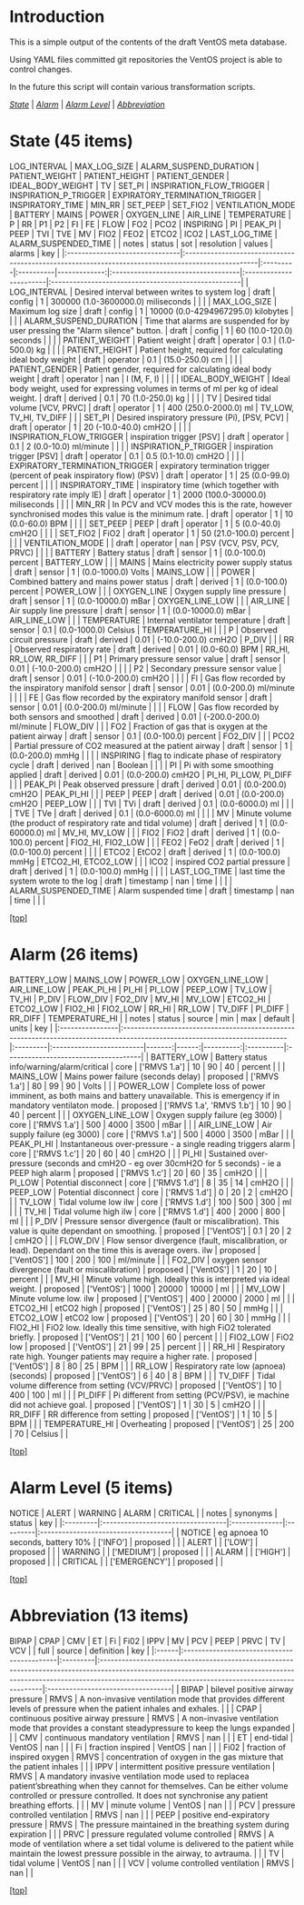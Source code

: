 
# <a name='top'></a>Introduction
This is a simple output of the contents of the draft VentOS meta database.

Using YAML files committed git repositories the VentOS project is able to
control changes.

In the future this script will contain various transformation scripts.

*[State](#state)* | *[Alarm](#alarm)* | *[Alarm Level](#alarm_level)* | *[Abbreviation](#abbreviation)*

# <a name="state"></a>State (45 items)
LOG_INTERVAL | MAX_LOG_SIZE | ALARM_SUSPEND_DURATION | PATIENT_WEIGHT | PATIENT_HEIGHT | PATIENT_GENDER | IDEAL_BODY_WEIGHT | TV | SET_PI | INSPIRATION_FLOW_TRIGGER | INSPIRATION_P_TRIGGER | EXPIRATORY_TERMINATION_TRIGGER | INSPIRATORY_TIME | MIN_RR | SET_PEEP | SET_FIO2 | VENTILATION_MODE | BATTERY | MAINS | POWER | OXYGEN_LINE | AIR_LINE | TEMPERATURE | P | RR | P1 | P2 | FI | FE | FLOW | FO2 | PCO2 | INSPIRING | PI | PEAK_PI | PEEP | TVI | TVE | MV | FIO2 | FEO2 | ETCO2 | ICO2 | LAST_LOG_TIME | ALARM_SUSPENDED_TIME
|                                | notes                                                                                             | status   | sot       |   resolution | values                             | alarms                 | key                                                 |
|:-------------------------------|:--------------------------------------------------------------------------------------------------|:---------|:----------|-------------:|:-----------------------------------|:-----------------------|:----------------------------------------------------|
| LOG_INTERVAL                   | Desired interval between writes to system log                                                     | draft    | config    |         1    | 300000 (1.0-3600000.0) miliseconds |                        | <a name="state_LOG_INTERVAL"></a>                   |
| MAX_LOG_SIZE                   | Maximum log size                                                                                  | draft    | config    |         1    | 10000 (0.0-4294967295.0) kilobytes |                        | <a name="state_MAX_LOG_SIZE"></a>                   |
| ALARM_SUSPEND_DURATION         | Time that alarms are suspended for by user pressing the "Alarm silence" button.                   | draft    | config    |         1    | 60 (10.0-120.0) seconds            |                        | <a name="state_ALARM_SUSPEND_DURATION"></a>         |
| PATIENT_WEIGHT                 | Patient weight                                                                                    | draft    | operator  |         0.1  | (1.0-500.0) kg                     |                        | <a name="state_PATIENT_WEIGHT"></a>                 |
| PATIENT_HEIGHT                 | Patient height, required for calculating ideal body weight                                        | draft    | operator  |         0.1  | (15.0-250.0) cm                    |                        | <a name="state_PATIENT_HEIGHT"></a>                 |
| PATIENT_GENDER                 | Patient gender, required for calculating ideal body weight                                        | draft    | operator  |       nan    | I (M, F, I)                        |                        | <a name="state_PATIENT_GENDER"></a>                 |
| IDEAL_BODY_WEIGHT              | Ideal body weight, used for expressing volumes in terms of ml per kg of ideal weight.             | draft    | derived   |         0.1  | 70 (1.0-250.0) kg                  |                        | <a name="state_IDEAL_BODY_WEIGHT"></a>              |
| TV                             | Desired tidal volume [VCV, PRVC]                                                                  | draft    | operator  |         1    | 400 (250.0-2000.0) ml              | TV_LOW, TV_HI, TV_DIFF | <a name="state_TV"></a>                             |
| SET_PI                         | Desired inspiratory pressure (Pi),  [PSV, PCV]                                                    | draft    | operator  |         1    | 20 (-10.0-40.0) cmH2O              |                        | <a name="state_SET_PI"></a>                         |
| INSPIRATION_FLOW_TRIGGER       | inspiration trigger [PSV]                                                                         | draft    | operator  |         0.1  | 2 (0.0-10.0) ml/minute             |                        | <a name="state_INSPIRATION_FLOW_TRIGGER"></a>       |
| INSPIRATION_P_TRIGGER          | inspiration trigger [PSV]                                                                         | draft    | operator  |         0.1  | 0.5 (0.1-10.0) cmH2O               |                        | <a name="state_INSPIRATION_P_TRIGGER"></a>          |
| EXPIRATORY_TERMINATION_TRIGGER | expiratory termination trigger (percent of peak inspiratory flow) (PSV)                           | draft    | operator  |         1    | 25 (0.0-99.0) percent              |                        | <a name="state_EXPIRATORY_TERMINATION_TRIGGER"></a> |
| INSPIRATORY_TIME               | inspiratory time (which together with respiratory rate imply IE)                                  | draft    | operator  |         1    | 2000 (100.0-30000.0) miliseconds   |                        | <a name="state_INSPIRATORY_TIME"></a>               |
| MIN_RR                         | In PCV and VCV modes this is the rate, however synchronised modes this value is the minimum rate. | draft    | operator  |         1    | 10 (0.0-60.0) BPM                  |                        | <a name="state_MIN_RR"></a>                         |
| SET_PEEP                       | PEEP                                                                                              | draft    | operator  |         1    | 5 (0.0-40.0) cmH2O                 |                        | <a name="state_SET_PEEP"></a>                       |
| SET_FIO2                       | FiO2                                                                                              | draft    | operator  |         1    | 50 (21.0-100.0) percent            |                        | <a name="state_SET_FIO2"></a>                       |
| VENTILATION_MODE               |                                                                                                   | draft    | operator  |       nan    | PSV (VCV, PSV, PCV, PRVC)          |                        | <a name="state_VENTILATION_MODE"></a>               |
| BATTERY                        | Battery status                                                                                    | draft    | sensor    |         1    | (0.0-100.0) percent                | BATTERY_LOW            | <a name="state_BATTERY"></a>                        |
| MAINS                          | Mains electricity power supply status                                                             | draft    | sensor    |         1    | (0.0-1000.0) Volts                 | MAINS_LOW              | <a name="state_MAINS"></a>                          |
| POWER                          | Combined battery and mains power status                                                           | draft    | derived   |         1    | (0.0-100.0) percent                | POWER_LOW              | <a name="state_POWER"></a>                          |
| OXYGEN_LINE                    | Oxygen supply line pressure                                                                       | draft    | sensor    |         1    | (0.0-10000.0) mBar                 | OXYGEN_LINE_LOW        | <a name="state_OXYGEN_LINE"></a>                    |
| AIR_LINE                       | Air supply line pressure                                                                          | draft    | sensor    |         1    | (0.0-10000.0) mBar                 | AIR_LINE_LOW           | <a name="state_AIR_LINE"></a>                       |
| TEMPERATURE                    | Internal ventilator temperature                                                                   | draft    | sensor    |         0.1  | (0.0-1000.0) Celsius               | TEMPERATURE_HI         | <a name="state_TEMPERATURE"></a>                    |
| P                              | Observed circuit pressure                                                                         | draft    | derived   |         0.01 | (-10.0-200.0) cmH2O                | P_DIV                  | <a name="state_P"></a>                              |
| RR                             | Observed respiratory rate                                                                         | draft    | derived   |         0.01 | (0.0-60.0) BPM                     | RR_HI, RR_LOW, RR_DIFF | <a name="state_RR"></a>                             |
| P1                             | Primary pressure sensor value                                                                     | draft    | sensor    |         0.01 | (-10.0-200.0) cmH2O                |                        | <a name="state_P1"></a>                             |
| P2                             | Secondary pressure sensor value                                                                   | draft    | sensor    |         0.01 | (-10.0-200.0) cmH2O                |                        | <a name="state_P2"></a>                             |
| FI                             | Gas flow recorded by the inspiratory manifold sensor                                              | draft    | sensor    |         0.01 | (0.0-200.0) ml/minute              |                        | <a name="state_FI"></a>                             |
| FE                             | Gas flow recorded by the expiratory manifold sensor                                               | draft    | sensor    |         0.01 | (0.0-200.0) ml/minute              |                        | <a name="state_FE"></a>                             |
| FLOW                           | Gas flow recorded by both sensors and smoothed                                                    | draft    | derived   |         0.01 | (-200.0-200.0) ml/minute           | FLOW_DIV               | <a name="state_FLOW"></a>                           |
| FO2                            | Fraction of gas that is oxygen at the patient airway                                              | draft    | sensor    |         0.1  | (0.0-100.0) percent                | FO2_DIV                | <a name="state_FO2"></a>                            |
| PCO2                           | Partial pressure of CO2 measured at the patient airway                                            | draft    | sensor    |         1    | (0.0-200.0) mmHg                   |                        | <a name="state_PCO2"></a>                           |
| INSPIRING                      | flag to indicate phase of respiratory cycle                                                       | draft    | derived   |       nan    | Boolean                            |                        | <a name="state_INSPIRING"></a>                      |
| PI                             | Pi with some smoothing applied                                                                    | draft    | derived   |         0.01 | (0.0-200.0) cmH2O                  | PI_HI, PI_LOW, PI_DIFF | <a name="state_PI"></a>                             |
| PEAK_PI                        | Peak observed pressure                                                                            | draft    | derived   |         0.01 | (0.0-200.0) cmH2O                  | PEAK_PI_HI             | <a name="state_PEAK_PI"></a>                        |
| PEEP                           | PEEP                                                                                              | draft    | derived   |         0.01 | (0.0-200.0) cmH2O                  | PEEP_LOW               | <a name="state_PEEP"></a>                           |
| TVI                            | TVi                                                                                               | draft    | derived   |         0.1  | (0.0-6000.0) ml                    |                        | <a name="state_TVI"></a>                            |
| TVE                            | TVe                                                                                               | draft    | derived   |         0.1  | (0.0-6000.0) ml                    |                        | <a name="state_TVE"></a>                            |
| MV                             | Minute volume (the product of respiratory rate and tidal volume)                                  | draft    | derived   |         1    | (0.0-60000.0) ml                   | MV_HI, MV_LOW          | <a name="state_MV"></a>                             |
| FIO2                           | FiO2                                                                                              | draft    | derived   |         1    | (0.0-100.0) percent                | FIO2_HI, FIO2_LOW      | <a name="state_FIO2"></a>                           |
| FEO2                           | FeO2                                                                                              | draft    | derived   |         1    | (0.0-100.0) percent                |                        | <a name="state_FEO2"></a>                           |
| ETCO2                          | EtCO2                                                                                             | draft    | derived   |         1    | (0.0-100.0) mmHg                   | ETCO2_HI, ETCO2_LOW    | <a name="state_ETCO2"></a>                          |
| ICO2                           | inspired CO2 partial pressure                                                                     | draft    | derived   |         1    | (0.0-100.0) mmHg                   |                        | <a name="state_ICO2"></a>                           |
| LAST_LOG_TIME                  | last time the system wrote to the log                                                             | draft    | timestamp |       nan    | time                               |                        | <a name="state_LAST_LOG_TIME"></a>                  |
| ALARM_SUSPENDED_TIME           | Alarm suspended time                                                                              | draft    | timestamp |       nan    | time                               |                        | <a name="state_ALARM_SUSPENDED_TIME"></a>           |

[[top]](#top)

# <a name="alarm"></a>Alarm (26 items)
BATTERY_LOW | MAINS_LOW | POWER_LOW | OXYGEN_LINE_LOW | AIR_LINE_LOW | PEAK_PI_HI | PI_HI | PI_LOW | PEEP_LOW | TV_LOW | TV_HI | P_DIV | FLOW_DIV | FO2_DIV | MV_HI | MV_LOW | ETCO2_HI | ETCO2_LOW | FIO2_HI | FIO2_LOW | RR_HI | RR_LOW | TV_DIFF | PI_DIFF | RR_DIFF | TEMPERATURE_HI
|                 | notes                                                                                                                      | status   | source                   |    min |   max |   default | units     | key                                  |
|:----------------|:---------------------------------------------------------------------------------------------------------------------------|:---------|:-------------------------|-------:|------:|----------:|:----------|:-------------------------------------|
| BATTERY_LOW     | Battery status info/warning/alarm/critical                                                                                 | core     | ['RMVS 1.a']             |   10   |    90 |        40 | percent   | <a name="alarm_BATTERY_LOW"></a>     |
| MAINS_LOW       | Mains power failure (seconds delay)                                                                                        | proposed | ['RMVS 1.a']             |   80   |    99 |        90 | Volts     | <a name="alarm_MAINS_LOW"></a>       |
| POWER_LOW       | Complete loss of power imminent, as both mains and battery unavailable. This is emergency if in mandatory ventilaton mode. | proposed | ['RMVS 1.a', 'RMVS 1.b'] |   10   |    90 |        40 | percent   | <a name="alarm_POWER_LOW"></a>       |
| OXYGEN_LINE_LOW | Oxygen supply failure (eg 3000)                                                                                            | core     | ['RMVS 1.a']             |  500   |  4000 |      3500 | mBar      | <a name="alarm_OXYGEN_LINE_LOW"></a> |
| AIR_LINE_LOW    | Air supply failure (eg 3000)                                                                                               | core     | ['RMVS 1.a']             |  500   |  4000 |      3500 | mBar      | <a name="alarm_AIR_LINE_LOW"></a>    |
| PEAK_PI_HI      | Instantaneous over-pressure - a single reading triggers alarm                                                              | core     | ['RMVS 1.c']             |   20   |    60 |        40 | cmH2O     | <a name="alarm_PEAK_PI_HI"></a>      |
| PI_HI           | Sustained over-pressure (seconds and cmH2O - eg over 30cmH2O for 5 seconds) - ie a PEEP high alarm                         | proposed | ['RMVS 1.c']             |   20   |    60 |        35 | cmH2O     | <a name="alarm_PI_HI"></a>           |
| PI_LOW          | Potential disconnect                                                                                                       | core     | ['RMVS 1.d']             |    8   |    35 |        14 | cmH2O     | <a name="alarm_PI_LOW"></a>          |
| PEEP_LOW        | Potential disconnect                                                                                                       | core     | ['RMVS 1.d']             |    0   |    20 |         2 | cmH2O     | <a name="alarm_PEEP_LOW"></a>        |
| TV_LOW          | Tidal volume low ilw                                                                                                       | core     | ['RMVS 1.d']             |  100   |   500 |       300 | ml        | <a name="alarm_TV_LOW"></a>          |
| TV_HI           | Tidal volume high ilw                                                                                                      | core     | ['RMVS 1.d']             |  400   |  2000 |       800 | ml        | <a name="alarm_TV_HI"></a>           |
| P_DIV           | Pressure sensor divergence (fault or miscalibration). This value is quite dependant on smoothing.                          | proposed | ['VentOS']               |    0.1 |    20 |         2 | cmH2O     | <a name="alarm_P_DIV"></a>           |
| FLOW_DIV        | Flow sensor divergence (fault, miscalibration, or lead). Dependant on the time this is average overs. ilw                  | proposed | ['VentOS']               |  100   |   200 |       100 | ml/minute | <a name="alarm_FLOW_DIV"></a>        |
| FO2_DIV         | oxygen sensor divergence (fault or miscalibration)                                                                         | proposed | ['VentOS']               |    1   |    20 |        10 | percent   | <a name="alarm_FO2_DIV"></a>         |
| MV_HI           | Minute volume high. Ideally this is interpreted via ideal weight.                                                          | proposed | ['VentOS']               | 1000   | 20000 |     10000 | ml        | <a name="alarm_MV_HI"></a>           |
| MV_LOW          | Minute volume low. ilw                                                                                                     | proposed | ['VentOS']               |  400   | 20000 |      2000 | ml        | <a name="alarm_MV_LOW"></a>          |
| ETCO2_HI        | etCO2 high                                                                                                                 | proposed | ['VentOS']               |   25   |    80 |        50 | mmHg      | <a name="alarm_ETCO2_HI"></a>        |
| ETCO2_LOW       | etCO2 low                                                                                                                  | proposed | ['VentOS']               |   20   |    60 |        30 | mmHg      | <a name="alarm_ETCO2_LOW"></a>       |
| FIO2_HI         | FiO2 low. Ideally this time sensitive, with high FiO2 tolerated briefly.                                                   | proposed | ['VentOS']               |   21   |   100 |        60 | percent   | <a name="alarm_FIO2_HI"></a>         |
| FIO2_LOW        | FiO2 low                                                                                                                   | proposed | ['VentOS']               |   21   |    99 |        25 | percent   | <a name="alarm_FIO2_LOW"></a>        |
| RR_HI           | Respiratory rate high. Younger patients may require a higher rate.                                                         | proposed | ['VentOS']               |    8   |    80 |        25 | BPM       | <a name="alarm_RR_HI"></a>           |
| RR_LOW          | Respiratory rate low (apnoea) (seconds)                                                                                    | proposed | ['VentOS']               |    6   |    40 |         8 | BPM       | <a name="alarm_RR_LOW"></a>          |
| TV_DIFF         | Tidal volume difference from setting (VCV/PRVC)                                                                            | proposed | ['VentOS']               |   10   |   400 |       100 | ml        | <a name="alarm_TV_DIFF"></a>         |
| PI_DIFF         | Pi different from setting (PCV/PSV), ie machine did not achieve goal.                                                      | proposed | ['VentOS']               |    1   |    30 |         5 | cmH2O     | <a name="alarm_PI_DIFF"></a>         |
| RR_DIFF         | RR difference from setting                                                                                                 | proposed | ['VentOS']               |    1   |    10 |         5 | BPM       | <a name="alarm_RR_DIFF"></a>         |
| TEMPERATURE_HI  | Overheating                                                                                                                | proposed | ['VentOS']               |   25   |   200 |        70 | Celsius   | <a name="alarm_TEMPERATURE_HI"></a>  |

[[top]](#top)

# <a name="alarm_level"></a>Alarm Level (5 items)
NOTICE | ALERT | WARNING | ALARM | CRITICAL
|          | notes                             | synonyms      | status   | key                                 |
|:---------|:----------------------------------|:--------------|:---------|:------------------------------------|
| NOTICE   | eg apnoea 10 seconds, battery 10% | ['INFO']      | proposed | <a name="alarm_level_NOTICE"></a>   |
| ALERT    |                                   | ['LOW']       | proposed | <a name="alarm_level_ALERT"></a>    |
| WARNING  |                                   | ['MEDIUM']    | proposed | <a name="alarm_level_WARNING"></a>  |
| ALARM    |                                   | ['HIGH']      | proposed | <a name="alarm_level_ALARM"></a>    |
| CRITICAL |                                   | ['EMERGENCY'] | proposed | <a name="alarm_level_CRITICAL"></a> |

[[top]](#top)

# <a name="abbreviation"></a>Abbreviation (13 items)
BIPAP | CPAP | CMV | ET | Fi | Fi02 | IPPV | MV | PCV | PEEP | PRVC | TV | VCV
|       | full                                       | source   | definition                                                                                                                                                                                                                | key                               |
|:------|:-------------------------------------------|:---------|:--------------------------------------------------------------------------------------------------------------------------------------------------------------------------------------------------------------------------|:----------------------------------|
| BIPAP | bilevel positive airway pressure           | RMVS     | A non-invasive ventilation mode that provides different levels of pressure when the patient inhales and exhales.                                                                                                          | <a name="abbreviation_BIPAP"></a> |
| CPAP  | continuous positive airway pressure        | RMVS     | A non-invasive ventilation mode that provides a constant steadypressure to keep the lungs expanded                                                                                                                        | <a name="abbreviation_CPAP"></a>  |
| CMV   | continuous mandatory ventilation           | RMVS     | nan                                                                                                                                                                                                                       | <a name="abbreviation_CMV"></a>   |
| ET    | end-tidal                                  | VentOS   | nan                                                                                                                                                                                                                       | <a name="abbreviation_ET"></a>    |
| Fi    | fraction inspired                          | VentOS   | nan                                                                                                                                                                                                                       | <a name="abbreviation_Fi"></a>    |
| Fi02  | fraction of inspired oxygen                | RMVS     | concentration of oxygen in the gas mixture that the patient inhales                                                                                                                                                       | <a name="abbreviation_Fi02"></a>  |
| IPPV  | intermittent positive pressure ventilation | RMVS     | A mandatory invasive ventilation mode used to replacea patient’sbreathing when they cannot for themselves. Can be either volume controlled or pressure controlled. It does not synchronise any patient breathing efforts. | <a name="abbreviation_IPPV"></a>  |
| MV    | minute volume                              | VentOS   | nan                                                                                                                                                                                                                       | <a name="abbreviation_MV"></a>    |
| PCV   | pressure controlled ventilation            | RMVS     | nan                                                                                                                                                                                                                       | <a name="abbreviation_PCV"></a>   |
| PEEP  | positive end-expiratory pressure           | RMVS     | The pressure maintained in the breathing system during expiration                                                                                                                                                         | <a name="abbreviation_PEEP"></a>  |
| PRVC  | pressure regulated volume controlled       | RMVS     | A mode of ventilation where a set tidal volume is delivered to the patient while maintain the lowest pressure possible in the airway, to avtrauma.                                                                        | <a name="abbreviation_PRVC"></a>  |
| TV    | tidal volume                               | VentOS   | nan                                                                                                                                                                                                                       | <a name="abbreviation_TV"></a>    |
| VCV   | volume controlled ventilation              | RMVS     | nan                                                                                                                                                                                                                       | <a name="abbreviation_VCV"></a>   |

[[top]](#top)
